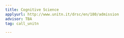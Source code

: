 ```yaml
---
title: Cognitive Science
applyurl: http://www.unitn.it/drsc/en/180/admission
advisor: TBA
tag: call_unitn

---
```

